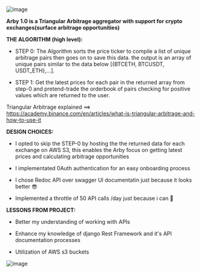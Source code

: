 ![image](https://user-images.githubusercontent.com/80681802/236701616-1532eede-644c-48de-b599-d31bd2a41eca.png)

__Arby 1.0 is a Triangular Arbitrage aggregator with support for crypto exchanges(surface arbitrage opportunities)__

__THE ALGORITHM (high level):__

- STEP 0: The Algorithm sorts the price ticker to compile a list of unique arbitrage pairs
then goes on to save this data. the output is an array of unique pairs similar to the data below
[{BTCETH, BTCUSDT, USDT_ETH},...].

- STEP 1: Get the latest prices for each pair in the returned array from step-0 and pretend-trade the orderbook of pairs checking for positive
values which are returned to the user.

Triangular Arbitrage explained ==> https://academy.binance.com/en/articles/what-is-triangular-arbitrage-and-how-to-use-it

__DESIGN CHOICES:__ 

-  I opted to skip the STEP-0 by hosting the the returned data for each exchange on AWS S3, this enables the Arby focus 
    on getting latest prices and calculating arbitrage opportunities
    
-  I implementated 0Auth authentication for an easy onboarding process

-  I chose Redoc API over swagger UI documentatin just because it looks better 😎

-  Implemented a throttle of 50 API calls /day just because i can 💪


__LESSONS FROM PROJECT:__

-  Better my understanding of working with APIs

-  Enhance my knowledge of django Rest Framework and it's API documentation processes

-  Utilization of AWS s3 buckets

![image](https://user-images.githubusercontent.com/80681802/236693433-c39fe82b-afb1-4c83-a863-11f9b37e8545.png)

